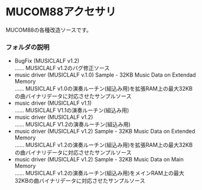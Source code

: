 # MUCOM88アクセサリ

MUCOM88の各種改造ソースです。

### フォルダの説明

- BugFix (MUSICLALF v1.2)<br>
   …… MUSICLALF v1.2のバグ修正ソース
- music driver (MUSICLALF v.1.0) Sample - 32KB Music Data on Extendad Memory<br>
   …… MUSICLALF v1.0の演奏ルーチン(組込み用)を拡張RAM上の最大32KBの曲バイナリデータに対応させたサンプルソース
- music driver (MUSICLALF v1.1)<br>
   …… MUSICLALF V1.1の演奏ルーチン(組込み用)
- music driver (MUSICLALF v1.2)<br>
   …… MUSICLALF V1.2の演奏ルーチン(組込み用)
- music driver (MUSICLALF v1.2) Sample - 32KB Music Data on Extended Memory<br>
   …… MUSICLALF v1.2の演奏ルーチン(組込み用)を拡張RAM上の最大32KBの曲バイナリデータに対応させたサンプルソース
- music driver (MUSICLALF v1.2) Sample - 32KB Music Data on Main Memory<br>
   …… MUSICLALF v1.2の演奏ルーチン(組込み用)をメインRAM上の最大32KBの曲バイナリデータに対応させたサンプルソース
